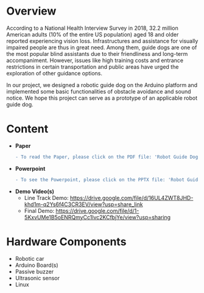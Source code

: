 # Overview
According to a National Health Interview Survey in 2018, 32.2 million American adults (10% of the entire US population) aged 18 and older reported experiencing vision loss. Infrastructures and assistance for visually impaired people are thus in great need. Among them, guide dogs are one of the most popular blind assistants due to their friendliness and long-term accompaniment. However, issues like high training costs and entrance restrictions in certain transportation and public areas have urged the exploration of other guidance options. 

In our project, we designed a robotic guide dog on the Arduino platform and implemented some basic functionalities of obstacle avoidance and sound notice. We hope this project can serve as a prototype of an applicable robot guide dog.

# Content
- **Paper**
  ```diff 
  - To read the Paper, please click on the PDF file: 'Robot Guide Dog.pdf' 
  ```
- **Powerpoint**
  ```diff 
  - To see the Powerpoint, please click on the PPTX file: 'Robot Guide Dog PPT.pptx'
  ```
- **Demo Video(s)**
  - Line Track Demo: https://drive.google.com/file/d/16UL4ZWT8JHD-khd1m-q2Ys6f4C3CR3EV/view?usp=share_link
  - Final Demo: https://drive.google.com/file/d/1-5KxvUMe1B5oENRQmyCc1lvc2KCfbjYe/view?usp=sharing

# Hardware Components
- Robotic car
- Arduino Board(s)
- Passive buzzer 
- Ultrasonic sensor
- Linux



